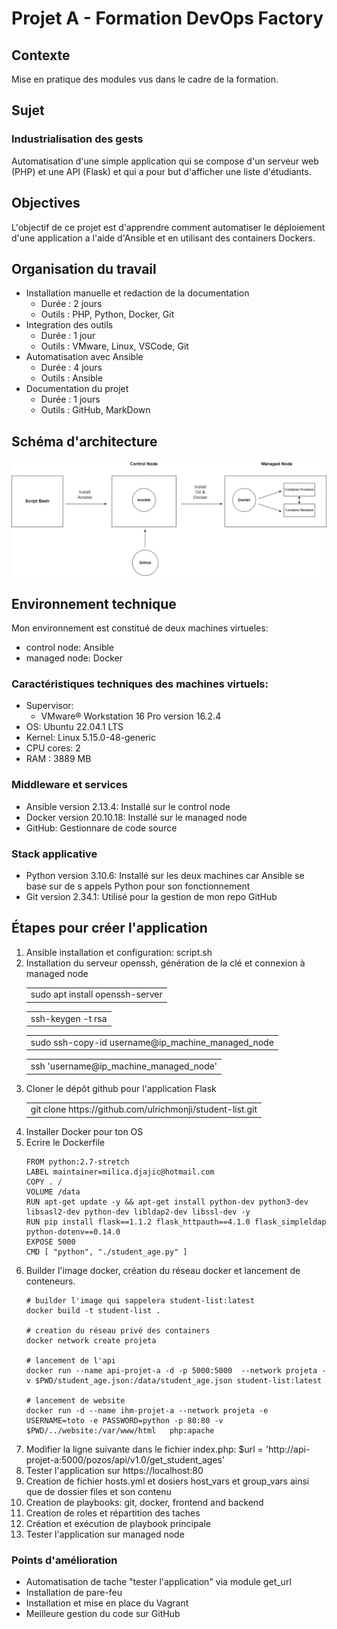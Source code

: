 # Projet A - Formation DevOps Factory 
## Contexte
Mise en pratique des modules vus dans le cadre de la formation.
## Sujet 
### Industrialisation des gests 
Automatisation d'une simple application qui se compose d'un serveur web (PHP) et une API (Flask) et qui a pour but d'afficher une liste d'étudiants.
## Objectives
L'objectif de ce projet est d'apprendre comment automatiser le déploiement d'une application a l'aide d'Ansible et en utilisant des containers Dockers.
## Organisation du travail 
- Installation manuelle et redaction de la documentation
  - Durée : 2 jours 
  - Outils : PHP, Python, Docker, Git 
- Integration des outils
  - Durée : 1 jour 
  - Outils : VMware, Linux, VSCode, Git 
- Automatisation avec Ansible
  - Durée : 4 jours 
  - Outils : Ansible
- Documentation du projet
  - Durée : 1 jours 
  - Outils : GitHub, MarkDown  
## Schéma d'architecture 
<img src="/images/schema_d'architecture.png">

## Environnement technique
Mon environnement est constitué de deux machines virtueles:
- control node: Ansible
- managed node: Docker

### Caractéristiques techniques des machines virtuels:
- Supervisor: 
  - VMware® Workstation 16 Pro version 16.2.4
- OS: Ubuntu 22.04.1 LTS  
- Kernel: Linux 5.15.0-48-generic
- CPU cores: 2
- RAM : 3889 MB

### Middleware et services
- Ansible version 2.13.4: Installé sur le control node
- Docker version 20.10.18: Installé sur le managed node
- GitHub: Gestionnare de code source

### Stack applicative 
- Python version 3.10.6: Installé sur les deux machines car Ansible se base sur de s appels Python pour son fonctionnement
- Git version 2.34.1: Utilisé pour la gestion de mon repo GitHub

## Étapes pour créer l'application

<ol>
<li>Ansible installation et configuration: script.sh</li>
<li>Installation du serveur openssh, génération de la clé et connexion à managed node</li>
  
<table><tr><td>
sudo apt install openssh-server
</td></tr></table>
<table><tr><td>
ssh-keygen -t rsa
</td></tr></table>
<table><tr><td>
sudo ssh-copy-id username@ip_machine_managed_node
</td></tr></table>
 <table><tr><td>
ssh 'username@ip_machine_managed_node'
</td></tr></table>
  
<li>Cloner le dépôt github pour l'application Flask</li>
<table><tr><td>
git clone https://github.com/ulrichmonji/student-list.git
</td></tr></table>
  
<li>Installer Docker pour ton OS</li>
<li>Ecrire le Dockerfile</li>
  
```
FROM python:2.7-stretch
LABEL maintainer=milica.djajic@hotmail.com
COPY . /
VOLUME /data
RUN apt-get update -y && apt-get install python-dev python3-dev libsasl2-dev python-dev libldap2-dev libssl-dev -y
RUN pip install flask==1.1.2 flask_httpauth==4.1.0 flask_simpleldap python-dotenv==0.14.0
EXPOSE 5000
CMD [ "python", "./student_age.py" ]
```
  
<li>Builder l'image docker, création du réseau docker et lancement de conteneurs.</li>
  
 ```
 # builder l'image qui sappelera student-list:latest
docker build -t student-list .

# creation du réseau privé des containers
docker network create projeta

# lancement de l'api
docker run --name api-projet-a -d -p 5000:5000  --network projeta -v $PWD/student_age.json:/data/student_age.json student-list:latest

# lancement de website
docker run -d --name ihm-projet-a --network projeta -e USERNAME=toto -e PASSWORD=python -p 80:80 -v $PWD/../website:/var/www/html   php:apache
 ```
  <li> Modifier la ligne suivante dans le fichier index.php: $url = 'http://api-projet-a:5000/pozos/api/v1.0/get_student_ages' </li> </li>
  <li> Tester l'application sur https://localhost:80 </li>
  <li> Creation de fichier hosts.yml et dosiers host_vars et group_vars ainsi que de dossier files et son contenu </li>
  <li> Creation de playbooks: git, docker, frontend and backend</li>
  <li> Creation de roles et répartition des taches</li>
  <li>Création et exécution de playbook principale</li>
   <li>Tester l'application sur managed node</li>
  
</ol>

### Points d'amélioration
<ul>
<li>Automatisation de tache "tester l'application" via module get_url </li>
<li>Installation de pare-feu</li>
<li>Installation et mise en place du Vagrant</li>
<li>Meilleure gestion du code sur GitHub</li>
</ul>





 



